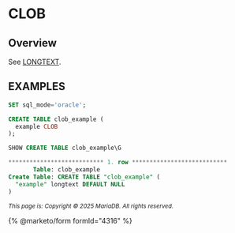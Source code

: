 # CLOB

## Overview

See [LONGTEXT](longtext.md).

## EXAMPLES

```sql
SET sql_mode='oracle';

CREATE TABLE clob_example (
  example CLOB
);
```

```sql
SHOW CREATE TABLE clob_example\G
```

```sql
*************************** 1. row ***************************
       Table: clob_example
Create Table: CREATE TABLE "clob_example" (
  "example" longtext DEFAULT NULL
)
```

<sub>_This page is: Copyright © 2025 MariaDB. All rights reserved._</sub>

{% @marketo/form formId="4316" %}

